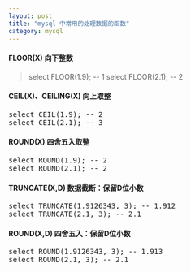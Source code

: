 ```yaml
---
layout: post
title: "mysql 中常用的处理数据的函数"
category: mysql 
---
```


#### FLOOR(X) 向下整数

>select FLOOR(1.9); -- 1
>select FLOOR(2.1); -- 2

#### CEIL(X)、CEILING(X) 向上取整
<pre>
select CEIL(1.9); -- 2
select CEIL(2.1); -- 3
</pre>
#### ROUND(X) 四舍五入取整
<pre>
select ROUND(1.9); -- 2
select ROUND(2.1); -- 2
</pre>
#### TRUNCATE(X,D) 数据截断：保留D位小数
<pre>
select TRUNCATE(1.9126343, 3); -- 1.912
select TRUNCATE(2.1, 3); -- 2.1
</pre>
#### ROUND(X,D) 四舍五入：保留D位小数
<pre>
select ROUND(1.9126343, 3); -- 1.913
select ROUND(2.1, 3); -- 2.1
</pre>

